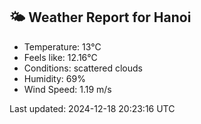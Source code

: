 <!-- WEATHER-START -->
## 🌤 Weather Report for Hanoi

- Temperature: 13°C
- Feels like: 12.16°C
- Conditions: scattered clouds
- Humidity: 69%
- Wind Speed: 1.19 m/s

Last updated: 2024-12-18 20:23:16 UTC
<!-- WEATHER-END -->
